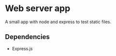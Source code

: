 # Web server app

A small app with node and express to test static files.

## Dependencies

+ Express.js